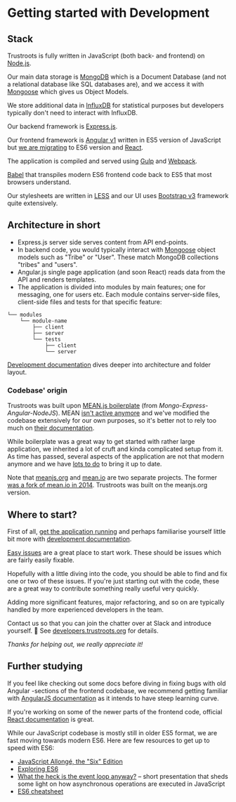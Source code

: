 # Getting started with Development

## Stack

Trustroots is fully written in JavaScript (both back- and frontend) on [Node.js](https://nodejs.org).

Our main data storage is [MongoDB](http://www.mongodb.org) which is a Document Database (and not a relational database like SQL databases are), and we access it with [Mongoose](https://mongoosejs.com/) which gives us Object Models.

We store additional data in [InfluxDB](https://www.influxdata.com/) for statistical purposes but developers typically don't need to interact with InfluxDB.

Our backend framework is [Express.js](https://expressjs.com/).

Our frontend framework is [Angular v1](https://angularjs.org/) written in ES5 version of JavaScript but [we are migrating](React.md) to ES6 version and [React](https://reactjs.org/).

The application is compiled and served using [Gulp](https://gulpjs.org/) and [Webpack](https://webpack.js.org/).

[Babel](https://babeljs.io/) that transpiles modern ES6 frontend code back to ES5 that most browsers understand.

Our stylesheets are written in [LESS](http://lesscss.org/) and our UI uses [Bootstrap v3](https://getbootstrap.com/docs/3.3/) framework quite extensively.

## Architecture in short

- Express.js server side serves content from API end-points.
- In backend code, you would typically interact with [Mongoose](https://mongoosejs.com/) object models such as "Tribe" or "User". These match MongoDB collections "tribes" and "users".
- Angular.js single page application (and soon React) reads data from the API and renders templates.
- The application is divided into modules by main features; one for messaging, one for users etc. Each module contains server-side files, client-side files and tests for that specific feature:

```
└── modules
    └── module-name
        ├── client
        ├── server
        └── tests
            ├── client
            └── server
```

[Development documentation](Development.md) dives deeper into architecture and folder layout.

### Codebase' origin

Trustroots was built upon [MEAN.js boilerplate](http://meanjs.org/) (from _Mongo-Express-Angular-NodeJS_). MEAN [isn't active anymore](https://github.com/Trustroots/trustroots/issues/638) and we've modified the codebase extensively for our own purposes, so it's better not to rely too much on [their documentation](http://meanjs.org/docs.html).

While boilerplate was a great way to get started with rather large application, we inherited a lot of cruft and kinda complicated setup from it. As time has passed, several aspects of the application are not that modern anymore and we have [lots to do](https://github.com/Trustroots/trustroots/projects/4) to bring it up to date.

Note that [meanjs.org](http://meanjs.org/) and [mean.io](http://mean.io/) are two separate projects. The former [was a fork of mean.io in 2014](http://blog.meanjs.org/post/76726660228/forking-out-of-an-open-source-conflict). Trustroots was built on the meanjs.org version.

## Where to start?

First of all, [get the application running](https://developers.trustroots.org/Install.html) and perhaps familiarise yourself little bit more with [development documentation](https://developers.trustroots.org/).

[Easy issues](https://github.com/Trustroots/trustroots/issues?q=is%3Aissue+is%3Aopen+label%3Aeasy) are a great place to start work. These should be issues which are fairly easily fixable.

Hopefully with a little diving into the code, you should be able to find and fix one or two of these issues. If you're just starting out with the code, these are a great way to contribute something really useful very quickly.

Adding more significant features, major refactoring, and so on are typically handled by more experienced developers in the team.

Contact us so that you can join the chatter over at Slack and introduce yourself. 🙂 See [developers.trustroots.org](https://developers.trustroots.org/) for details.

_Thanks for helping out, we really appreciate it!_

## Further studying

If you feel like checking out some docs before diving in fixing bugs with old Angular -sections of the frontend codebase, we recommend getting familiar with [AngularJS documentation](https://angularjs.org/) as it intends to have steep learning curve.

If you're working on some of the newer parts of the frontend code, official [React documentation](https://reactjs.org/) is great.

While our JavaScript codebase is mostly still in older ES5 format, we are fast moving towards modern ES6. Here are few resources to get up to speed with ES6:

- [JavaScript Allongé, the "Six" Edition](https://leanpub.com/javascriptallongesix/read)
- [Exploring ES6](http://exploringjs.com/es6/)
- [What the heck is the event loop anyway?](https://www.youtube.com/watch?v=8aGhZQkoFbQ) – short presentation that sheds some light on how asynchronous operations are executed in JavaScript
- [ES6 cheatsheet](https://github.com/DrkSephy/es6-cheatsheet)
